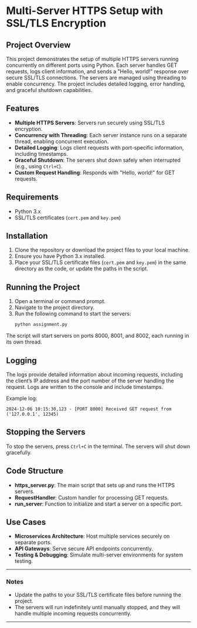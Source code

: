 # Multi-Server HTTPS Setup with SSL/TLS Encryption

## Project Overview
This project demonstrates the setup of multiple HTTPS servers running concurrently on different ports using Python. Each server handles GET requests, logs client information, and sends a "Hello, world!" response over secure SSL/TLS connections. The servers are managed using threading to enable concurrency. The project includes detailed logging, error handling, and graceful shutdown capabilities.

## Features
- **Multiple HTTPS Servers**: Servers run securely using SSL/TLS encryption.
- **Concurrency with Threading**: Each server instance runs on a separate thread, enabling concurrent execution.
- **Detailed Logging**: Logs client requests with port-specific information, including timestamps.
- **Graceful Shutdown**: The servers shut down safely when interrupted (e.g., using `Ctrl+C`).
- **Custom Request Handling**: Responds with "Hello, world!" for GET requests.

## Requirements
- Python 3.x
- SSL/TLS certificates (`cert.pem` and `key.pem`)

## Installation
1. Clone the repository or download the project files to your local machine.
2. Ensure you have Python 3.x installed.
3. Place your SSL/TLS certificate files (`cert.pem` and `key.pem`) in the same directory as the code, or update the paths in the script.

## Running the Project
1. Open a terminal or command prompt.
2. Navigate to the project directory.
3. Run the following command to start the servers:
   ```bash
   python assignment.py
   ```

The script will start servers on ports 8000, 8001, and 8002, each running in its own thread.

## Logging
The logs provide detailed information about incoming requests, including the client’s IP address and the port number of the server handling the request. Logs are written to the console and include timestamps.

Example log:
```
2024-12-06 10:15:30,123 - [PORT 8000] Received GET request from ('127.0.0.1', 12345)
```

## Stopping the Servers
To stop the servers, press `Ctrl+C` in the terminal. The servers will shut down gracefully.

## Code Structure
- **https_server.py**: The main script that sets up and runs the HTTPS servers.
- **RequestHandler**: Custom handler for processing GET requests.
- **run_server**: Function to initialize and start a server on a specific port.

## Use Cases
- **Microservices Architecture**: Host multiple services securely on separate ports.
- **API Gateways**: Serve secure API endpoints concurrently.
- **Testing & Debugging**: Simulate multi-server environments for system testing.

---

### Notes
- Update the paths to your SSL/TLS certificate files before running the project.
- The servers will run indefinitely until manually stopped, and they will handle multiple incoming requests concurrently.

---
